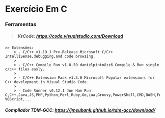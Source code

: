 # Exercício Em C  
  
### Ferramentas
> ##### VsCode: https://code.visualstudio.com/Download  
    >> Extensões:  
        > - C/C++ v1.19.1 Pre-Release Microsoft C/C++ IntelliSense,debugging,and code browsing.  
        >
        > - C/C++ Compile Run v1.0.50 danielpinto8zz6 Compile & Run single c/c++ files easly.
        >  
        > - C/C++ Extension Pack v1.3.0 Microsoft Popular extensions for C++ development in Visual Studio Code.
        >  
        > - Code Runner v0.12.1 Jun Han Run C,C++,Java,JS,PHP,Python,Perl,Ruby,Go,Lua,Groovy,PowerShell,CMD,BASH,F#,C#,     VBScript,...  
        
##### Compilador TDM-GCC: https://jmeubank.github.io/tdm-gcc/download/  